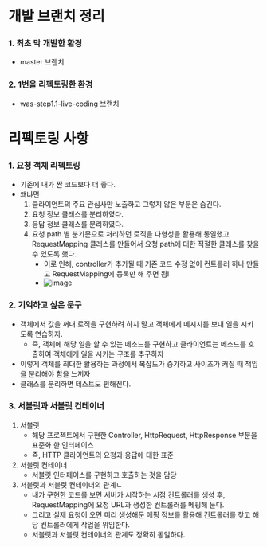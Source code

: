 # 개발 브랜치 정리
### 1.  최초 막 개발한 환경
* master 브랜치

### 2.  1번을 리펙토링한 환경
* was-step1.1-live-coding 브랜치

# 리펙토링 사항

### 1. 요청 객체 리펙토링
* 기존에 내가 짠 코드보다 더 좋다.
* 왜냐면 
    1.  클라이언트의 주요 관심사만 노출하고 그렇지 않은 부분은 숨긴다.
    2.  요청 정보 클래스를 분리하였다.
    3.  응답 정보 클래스를 분리하였다.
    4.  요청 path 별 분기문으로 처리하던 로직을 다형성을 활용해 통일했고 RequestMapping 클래스를 만들어서 요청 path에 대한 적절한 클래스를 찾을 수 있도록 했다.
          * 이로 인해, controller가 추가될 때 기존 코드 수정 없이 컨트롤러 하나 만들고 RequestMapping에 등록만 해 주면 됨!
          * ![image](https://user-images.githubusercontent.com/41561652/146323163-da354f25-4af4-452d-b7c3-a4f8b0bb707c.png)



### 2.  기억하고 싶은 문구
* 객체에서 값을 꺼내 로직을 구현하려 하지 말고 객체에게 메시지를 보내 일을 시키도록 연습하자.
  * 즉, 객체에 해당 일을 할 수 있는 메소드를 구현하고 클라이언트는 메소드를 호출하여 객체에게 일을 시키는 구조를 추구하자
* 이렇게 객체를 최대한 활용하는 과정에서 복잡도가 증가하고 사이즈가 커질 때 책임을 분리해야 함을 느끼자
* 클래스를 분리하면 테스트도 편해진다.

### 3.  서블릿과 서블릿 컨테이너
1. 서블릿
    * 해당 프로젝트에서 구현한 Controller, HttpRequest, HttpResponse 부분을 표준화 한 인터페이스
    * 즉,  HTTP 클라이언트의 요청과 응답에 대한 표준
2.  서블릿 컨테이너
    * 서블릿 인터페이스를 구현하고 호출하는 것을 담당
3.  서블릿과 서블릿 컨테이너의 관계ㄴ
    * 내가 구현한 코드를 보면 서버가 시작하는 시점 컨트롤러를 생성 후, RequestMapping에 요청 URL과 생성한 컨트롤러를 메핑해 둔다. 
    * 그리고 실제 요청이 오면 미리 생성해둔 메핑 정보를 활용해 컨트롤러를 찾고 해당 컨트롤러에게 작업을 위임한다.
    * 서블릿과 서블릿 컨테이너의 관계도 정확히 동일하다.